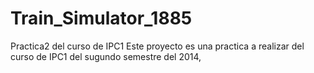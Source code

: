 Train_Simulator_1885
====================

Practica2 del curso de IPC1
Este proyecto es una practica a realizar del curso de IPC1 del sugundo semestre del 2014, 
